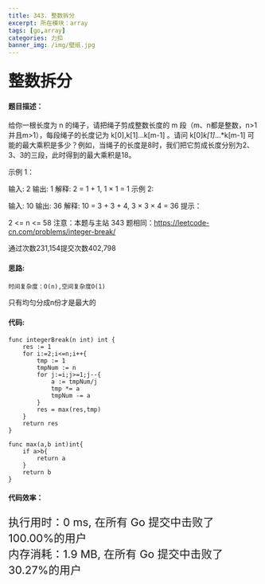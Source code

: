 ```yaml
---
title: 343. 整数拆分
excerpt: 所在模块：array
tags: [go,array]
categories: 力扣
banner_img: /img/壁纸.jpg
---
```


### <font size=6px>整数拆分</font>

#### 题目描述：

给你一根长度为 n 的绳子，请把绳子剪成整数长度的 m 段（m、n都是整数，n>1并且m>1），每段绳子的长度记为 k[0],k[1]...k[m-1] 。请问 k[0]*k[1]*...*k[m-1] 可能的最大乘积是多少？例如，当绳子的长度是8时，我们把它剪成长度分别为2、3、3的三段，此时得到的最大乘积是18。

示例 1：

输入: 2
输出: 1
解释: 2 = 1 + 1, 1 × 1 = 1
示例 2:

输入: 10
输出: 36
解释: 10 = 3 + 3 + 4, 3 × 3 × 4 = 36
提示：

2 <= n <= 58
注意：本题与主站 343 题相同：https://leetcode-cn.com/problems/integer-break/

通过次数231,154提交次数402,798

#### 思路:

```
时间复杂度：O(n),空间复杂度O(1)
```

只有均匀分成n份才是最大的

#### 代码:

```golang
func integerBreak(n int) int {
    res := 1
    for i:=2;i<=n;i++{
        tmp := 1
        tmpNum := n
        for j:=i;j>=1;j--{
            a := tmpNum/j
            tmp *= a
            tmpNum -= a
        }
        res = max(res,tmp)
    }
    return res
}

func max(a,b int)int{
    if a>b{
        return a
    }
    return b
}
```

#### 代码效率：

<p class="note note-primary"; style="font-size:22px">
   执行用时：0 ms, 在所有 Go 提交中击败了100.00%的用户<br>
   内存消耗：1.9 MB, 在所有 Go 提交中击败了30.27%的用户
</p>
